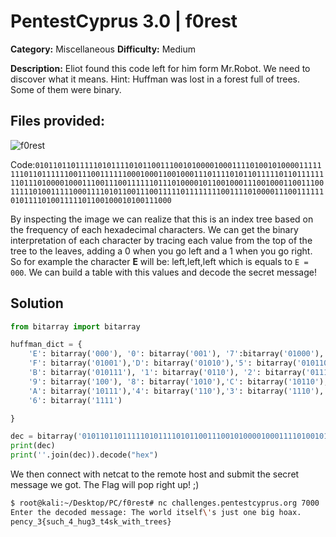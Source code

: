 # PentestCyprus 3.0 | f0rest

**Category:** Miscellaneous **Difficulty:** Medium

**Description:** Eliot found this code left for him form Mr.Robot. We need to discover what it means.
Hint: Huffman was lost in a forest full of trees. Some of them were binary.

## Files provided:
![f0rest](https://github.com/Sikkis/ctf-writeups/2017/f0rest/images/f0rest.svg)

Code:`0101101101111101011110101100111001010000100011110100101000011111111011011111100111001111110001000110010001110111101011011111011011111111011101000010001110011100111111011101000010110010001110010001100111001111101001111100011110101100111001111101111111100111101000011100111111010111101001111101100100010100111000`

By inspecting the image we can realize that this is an index tree based on the frequency of each hexadecimal characters. We can get the binary interpretation of each character by tracing each value from the top of the tree to the leaves, adding a 0 when you go left and a 1 when you go right. So for example the character **E** will be: left,left,left which is equals to `E = 000`. We can build a table with this values and decode the secret message!

## Solution
```python
from bitarray import bitarray

huffman_dict = {
    'E': bitarray('000'), '0': bitarray('001'), '7':bitarray('01000'), 
    'F': bitarray('01001'),'D': bitarray('01010'),'5': bitarray('010110'),
    'B': bitarray('010111'), '1': bitarray('0110'), '2': bitarray('0111'),
    '9': bitarray('100'), '8': bitarray('1010'),'C': bitarray('10110'),
    'A': bitarray('10111'),'4': bitarray('110'),'3': bitarray('1110'),
    '6': bitarray('1111')

}

dec = bitarray('0101101101111101011110101100111001010000100011110100101000011111111011011111100111001111110001000110010001110111101011011111011011111111011101000010001110011100111111011101000010110010001110010001100111001111101001111100011110101100111001111101111111100111101000011100111111010111101001111101100100010100111000').decode(huffman_dict)
print(dec)
print(''.join(dec)).decode("hex")

```
We then connect with netcat to the remote host and submit the secret message we got. The Flag will pop right up! ;)

```bash
$ root@kali:~/Desktop/PC/f0rest# nc challenges.pentestcyprus.org 7000
Enter the decoded message: The world itself\'s just one big hoax.
pency_3{such_4_hug3_t4sk_with_trees}
```